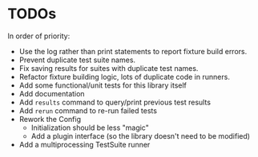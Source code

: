 # TODOs

In order of priority:

- Use the log rather than print statements to report fixture build errors.
- Prevent duplicate test suite names.
- Fix saving results for suites with duplicate test names.
- Refactor fixture building logic, lots of duplicate code in runners.
- Add some functional/unit tests for this library itself
- Add documentation
- Add `results` command to query/print previous test results
- Add `rerun` command to re-run failed tests
- Rework the Config
  - Initialization should be less "magic"
  - Add a plugin interface (so the library doesn't need to be modified)
- Add a multiprocessing TestSuite runner